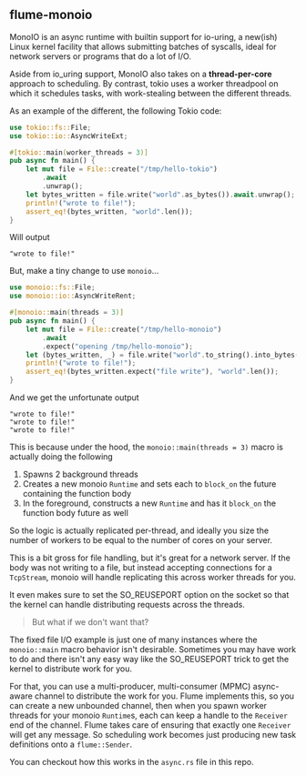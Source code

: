 ## flume-monoio

MonoIO is an async runtime with builtin support for io-uring, a new(ish) Linux kernel facility that allows submitting
batches of syscalls, ideal for network servers or programs that do a lot of I/O.

Aside from io_uring support, MonoIO also takes on a **thread-per-core** approach to scheduling. By contrast, tokio
uses a worker threadpool on which it schedules tasks, with work-stealing between the different threads.

As an example of the different, the following Tokio code:

```rust
use tokio::fs::File;
use tokio::io::AsyncWriteExt;

#[tokio::main(worker_threads = 3)]
pub async fn main() {
    let mut file = File::create("/tmp/hello-tokio")
        .await
        .unwrap();
    let bytes_written = file.write("world".as_bytes()).await.unwrap();
    println!("wrote to file!");
    assert_eq!(bytes_written, "world".len());
}
```

Will output

```
"wrote to file!"
```


But, make a tiny change to use `monoio`...


```rust
use monoio::fs::File;
use monoio::io::AsyncWriteRent;

#[monoio::main(threads = 3)]
pub async fn main() {
    let mut file = File::create("/tmp/hello-monoio")
        .await
        .expect("opening /tmp/hello-monoio");
    let (bytes_written, _) = file.write("world".to_string().into_bytes()).await;
    println!("wrote to file!");
    assert_eq!(bytes_written.expect("file write"), "world".len());
}
```

And we get the unfortunate output

```
"wrote to file!"
"wrote to file!"
"wrote to file!"
```

This is because under the hood, the `monoio::main(threads = 3)` macro is actually doing the following

1. Spawns 2 background threads
2. Creates a new monoio `Runtime` and sets each to `block_on` the future containing the function body
3. In the foreground, constructs a new `Runtime` and has it `block_on` the function body future as well

So the logic is actually replicated per-thread, and ideally you size the number of workers to be equal to the number of
cores on your server.

This is a bit gross for file handling, but it's great for a network server. If the body was not writing to a file, but
instead accepting connections for a `TcpStream`, monoio will handle replicating this across worker threads for you.

It even makes sure to set the SO_REUSEPORT option on the socket so that the kernel can handle distributing requests across
the threads.

> But what if we don't want that?

The fixed file I/O example is just one of many instances where the `monoio::main` macro behavior isn't desirable. Sometimes
you may have work to do and there isn't any easy way like the SO_REUSEPORT trick to get the kernel to distribute work for you.

For that, you can use a multi-producer, multi-consumer (MPMC) async-aware channel to distribute the work for you. Flume implements
this, so you can create a new unbounded channel, then when you spawn worker threads for your monoio `Runtime`s, each can keep
a handle to the `Receiver` end of the channel. Flume takes care of ensuring that exactly one `Receiver` will get any message. So
scheduling work becomes just producing new task definitions onto a `flume::Sender`.

You can checkout how this works in the `async.rs` file in this repo.
